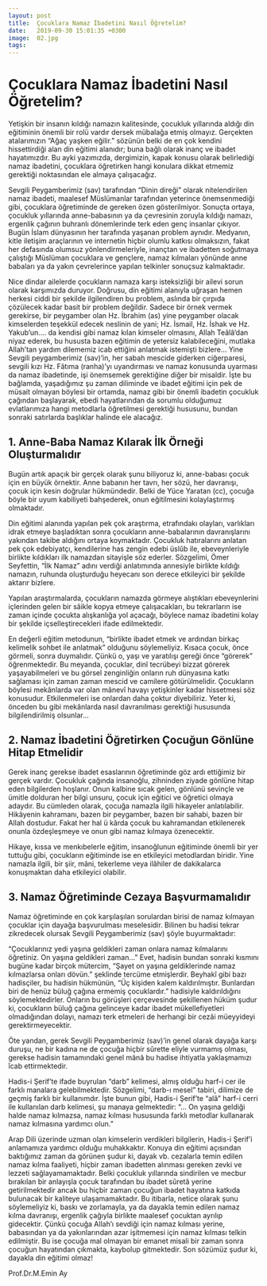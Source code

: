 ```yaml
---
layout: post
title:  Çocuklara Namaz İbadetini Nasıl Öğretelim?
date:   2019-09-30 15:01:35 +0300
image:  02.jpg
tags:   
---
```

# Çocuklara Namaz İbadetini Nasıl Öğretelim?

Yetişkin bir insanın kıldığı namazın kalitesinde, çocukluk yıllarında aldığı din eğitiminin önemli bir rolü vardır dersek mübalağa etmiş olmayız. Gerçekten atalarımızın “Ağaç yaşken eğilir.” sözünün belki de en çok kendini hissettirdiği alan din eğitimi alanıdır; buna bağlı olarak inanç ve ibadet hayatımızdır. Bu ayki yazımızda, dergimizin, kapak konusu olarak belirlediği namaz ibadetini, çocuklara öğretirken hangi konulara dikkat etmemiz gerektiği noktasından ele almaya çalışacağız.

Sevgili Peygamberimiz (sav) tarafından “Dinin direği” olarak nitelendirilen namaz ibadeti, maalesef Müslümanlar tarafından yeterince önemsenmediği gibi, çocuklara öğretiminde de gereken özen gösterilmiyor. Sonuçta ortaya, çocukluk yıllarında anne-babasının ya da çevresinin zoruyla kıldığı namazı, ergenlik çağının buhranlı dönemlerinde terk eden genç insanlar çıkıyor. Bugün İslam dünyasının her tarafında yaşanan problem aynıdır. Medyanın, kitle iletişim araçlarının ve internetin hiçbir olumlu katkısı olmaksızın, fakat her defasında olumsuz yönlendirmeleriyle, inançtan ve ibadetten soğutmaya çalıştığı Müslüman çocuklara ve gençlere, namaz kılmaları yönünde anne babaları ya da yakın çevrelerince yapılan telkinler sonuçsuz kalmaktadır.

Nice dindar ailelerde çocukların namaza karşı isteksizliği bir ailevi sorun olarak karşımızda duruyor. Doğrusu, din eğitimi alanıyla uğraşan hemen herkesi ciddi bir şekilde ilgilendiren bu problem, aslında bir çırpıda çözülecek kadar basit bir problem değildir. Sadece bir örnek vermek gerekirse, bir peygamber olan Hz. İbrahim (as) yine peygamber olacak kimselerden teşekkül edecek neslinin de yani; Hz. İsmail, Hz. İshak ve Hz. Yakub’un…. da kendisi gibi namaz kılan kimseler olmasını, Allah Teâlâ’dan niyaz ederek, bu hususta bazen eğitimin de yetersiz kalabileceğini, mutlaka Allah’tan yardım dilememiz icab ettiğini anlatmak istemişti bizlere… Yine Sevgili peygamberimiz (sav)’in, her sabah mescide giderken ciğerparesi, sevgili kızı Hz. Fâtıma (ranha)’yı uyandırması ve namaz konusunda uyarması da namaz ibadetinde, işi önemsemek gerektiğine diğer bir misaldir. İşte bu bağlamda, yaşadığımız şu zaman diliminde ve ibadet eğitimi için pek de müsait olmayan böylesi bir ortamda, namaz gibi bir önemli ibadetin çocukluk çağından başlayarak, ebedi hayatlarından da sorumlu olduğumuz evlatlarımıza hangi metodlarla öğretilmesi gerektiği hususunu, bundan sonraki satırlarda başlıklar halinde ele alacağız.


## 1. Anne-Baba Namaz Kılarak İlk Örneği Oluşturmalıdır

Bugün artık apaçık bir gerçek olarak şunu biliyoruz ki, anne-babası çocuk için en büyük örnektir. Anne babanın her tavrı, her sözü, her davranışı, çocuk için kesin doğrular hükmündedir. Belki de Yüce Yaratan (cc), çocuğa böyle bir uyum kabiliyeti bahşederek, onun eğitilmesini kolaylaştırmış olmaktadır.

Din eğitimi alanında yapılan pek çok araştırma, etrafındakı olayları, varlıkları idrak etmeye başladıktan sonra çocukların anne-babalarının davranışlarını yakından takibe aldığını ortaya koymaktadır. Çocukluk hatıralarını anlatan pek çok edebiyatçı, kendilerine has zengin edebi üslûb ile, ebeveynleriyle birlikte kıldıkları ilk namazdan sitayişle söz ederler. Sözgelimi, Ömer Seyfettin, “İlk Namaz” adını verdiği anlatımında annesiyle birlikte kıldığı namazın, ruhunda oluşturduğu heyecanı son derece etkileyici bir şekilde aktarır bizlere.

Yapılan araştırmalarda, çocukların namazda görmeye alıştıkları ebeveynlerini içlerinden gelen bir sâikle kopya etmeye çalışacakları, bu tekrarların ise zaman içinde çocukta alışkanlığa yol açacağı, böylece namaz ibadetini kolay bir şekilde içselleştirecekleri ifade edilmektedir.

En değerli eğitim metodunun, “birlikte ibadet etmek ve ardından birkaç kelimelik sohbet ile anlatmak” olduğunu söylemeliyiz. Kısaca çocuk, önce görmeli, sonra duymalıdır. Çünkü o, yaşı ve yaratılışı gereği önce “görerek” öğrenmektedir. Bu meyanda, çocuklar, dinî tecrübeyi bizzat görerek yaşayabilmeleri ve bu görsel zenginliğin onların ruh dünyasına katkı sağlaması için zaman zaman mescid ve camilere götürülmelidir. Çocukların böylesi mekânlarda var olan mânevî havayı yetişkinler kadar hissetmesi söz konusudur. Etkilenmeleri ise onlardan daha çoktur diyebiliriz. Yeter ki, önceden bu gibi mekânlarda nasıl davranılması gerektiği hususunda bilgilendirilmiş olsunlar…


## 2. Namaz İbadetini Öğretirken Çocuğun Gönlüne Hitap Etmelidir

Gerek inanç gerekse ibadet esaslarının öğretiminde göz ardı ettiğimiz bir gerçek vardır. Çocukluk çağında insanoğlu, zihninden ziyade gönlüne hitap eden bilgilerden hoşlanır. Onun kalbine sıcak gelen, gönlünü sevinçle ve ümitle dolduran her bilgi unsuru, çocuk için eğitici ve öğretici olmaya adaydır. Bu cümleden olarak, çocuğa namazla ilgili hikayeler anlatılabilir. Hikâyenin kahramanı, bazen bir peygamber, bazen bir sahabi, bazen bir Allah dostudur. Fakat her hal ü kârda çocuk bu kahramandan etkilenerek onunla özdeşleşmeye ve onun gibi namaz kılmaya özenecektir.

Hikaye, kıssa ve menkıbelerle eğitim, insanoğlunun eğitiminde önemli bir yer tuttuğu gibi, çocukların eğitiminde ise en etkileyici metodlardan biridir. Yine namazla ilgili, bir şiir, mâni, tekerleme veya ilâhiler de dakikalarca konuşmaktan daha etkileyici olabilir.


## 3. Namaz Öğretiminde Cezaya Başvurmamalıdır

Namaz öğretiminde en çok karşılaşılan sorulardan birisi de namaz kılmayan çocuklar için dayağa başvurulması meselesidir. Bilinen bu hadisi tekrar zikredecek olursak Sevgili Peygamberimiz (sav) şöyle buyurmaktadır:

“Çocuklarınız yedi yaşına geldikleri zaman onlara namaz kılmalarını öğretiniz. On yaşına geldikleri zaman…” Evet, hadisin bundan sonraki kısmını bugüne kadar birçok mütercim, “Şayet on yaşına geldiklerinde namaz kılmazlarsa onları dövün.” şeklinde tercüme etmişlerdir. Beyhakî gibi bazı hadisçiler, bu hadisin hükmünün, “Üç kişiden kalem kaldırılmıştır. Bunlardan biri de henüz büluğ çağına ermemiş çocuklardır.” hadisiyle kaldırıldığını söylemektedirler. Onların bu görüşleri çerçevesinde şekillenen hüküm şudur ki, çocukların büluğ çağına gelinceye kadar ibadet mükellefiyetleri olmadığından dolayı, namazı terk etmeleri de herhangi bir cezâi müeyyideyi gerektirmeyecektir.

Öte yandan, gerek Sevgili Peygamberimiz (sav)’in genel olarak dayağa karşı duruşu, ne bir kadına ne de çocuğa hiçbir sûrette eliyle vurmamış olması, gerekse hadisin tamamındaki genel mânâ bu hadise ihtiyatla yaklaşmamızı îcab ettirmektedir.

Hadis-i Şerif’te ifade buyrulan “darb” kelimesi, almış olduğu harf-i cer ile farklı manalara gelebilmektedir. Sözgelimi, “darb-ı mesel” tabiri, dilimize de geçmiş farklı bir kullanımdır. İşte bunun gibi, Hadis-i Şerif’te “alâ” harf-i cerri ile kullanılan darb kelimesi, şu manaya gelmektedir: “… On yaşına geldiği halde namaz kılmazsa, namaz kılması hususunda farklı metodlar kullanarak namaz kılmasına yardımcı olun.”

Arap Dili üzerinde uzman olan kimselerin verdikleri bilgilerin, Hadis-i Şerif’i anlamamıza yardımcı olduğu muhakkaktır. Konuya din eğitimi açısından baktığımız zaman da görünen şudur ki, dayak vb. cezalarla temin edilen namaz kılma faaliyeti, hiçbir zaman ibadetten alınması gereken zevki ve lezzeti sağlayamamaktadır. Belki çocukluk yıllarında sindirilen ve mecbur bırakılan bir anlayışla çocuk tarafından bu ibadet sûretâ yerine getirilmektedir ancak bu hiçbir zaman çocuğun ibadet hayatına katkıda bulunacak bir kaliteye ulaşamamaktadır. Bu itibarla, netice olarak şunu söylemeliyiz ki, baskı ve zorlamayla, ya da dayakla temin edilen namaz kılma davranışı, ergenlik çağıyla birlikte maalesef çocuktan ayrılıp gidecektir. Çünkü çocuğa Allah’ı sevdiği için namaz kılması yerine, babasından ya da yakınlarından azar işitmemesi için namaz kılması telkin edilmiştir. Bu ise çocuğa mal olmayan bir emanet misali bir zaman sonra çocuğun hayatından çıkmakta, kaybolup gitmektedir. Son sözümüz şudur ki, dayakla din eğitimi olmaz!

Prof.Dr.M.Emin Ay